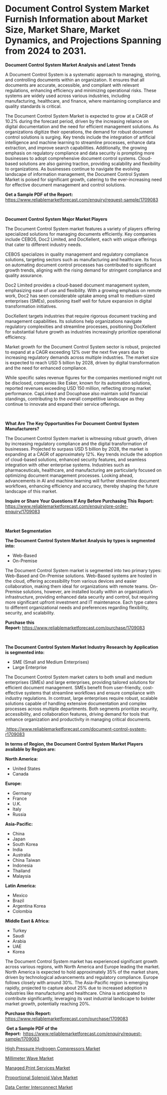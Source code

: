 <p><h1>Document Control System Market Furnish Information about Market Size, Market Share, Market Dynamics, and Projections Spanning from 2024 to 2031.</h1></p><p><strong>Document Control System Market Analysis and Latest Trends</strong></p>
<p><p>A Document Control System is a systematic approach to managing, storing, and controlling documents within an organization. It ensures that all documents are accurate, accessible, and compliant with relevant regulations, enhancing efficiency and minimizing operational risks. These systems are widely used across various industries, including manufacturing, healthcare, and finance, where maintaining compliance and quality standards is critical.</p><p>The Document Control System Market is expected to grow at a CAGR of 10.2% during the forecast period, driven by the increasing reliance on digital documentation and the need for efficient management solutions. As organizations digitize their operations, the demand for robust document control solutions is surging. Key trends include the integration of artificial intelligence and machine learning to streamline processes, enhance data extraction, and improve search capabilities. Additionally, the growing emphasis on regulatory compliance and data security is prompting more businesses to adopt comprehensive document control systems. Cloud-based solutions are also gaining traction, providing scalability and flexibility to organizations. As businesses continue to navigate the evolving landscape of information management, the Document Control System Market is poised for significant growth, catering to the ever-increasing need for effective document management and control solutions.</p></p>
<p><strong>Get a Sample PDF of the Report:&nbsp;</strong> <a href="https://www.reliablemarketforecast.com/enquiry/request-sample/1709083?utm_campaign=1144&utm_medium=2&utm_source=Github&utm_content=ia&utm_term=21102024&utm_id=document-control-system">https://www.reliablemarketforecast.com/enquiry/request-sample/1709083</a></p>
<p>&nbsp;</p>
<p><strong>Document Control System Major Market Players</strong></p>
<p><p>The Document Control System market features a variety of players offering specialized solutions for managing documents efficiently. Key companies include CEBOS, Doc2 Limited, and DocXellent, each with unique offerings that cater to different industry needs.</p><p>CEBOS specializes in quality management and regulatory compliance solutions, targeting sectors such as manufacturing and healthcare. Its focus on automating document control processes has contributed to significant growth trends, aligning with the rising demand for stringent compliance and quality assurance.</p><p>Doc2 Limited provides a cloud-based document management system, emphasizing ease of use and flexibility. With a growing emphasis on remote work, Doc2 has seen considerable uptake among small to medium-sized enterprises (SMEs), positioning itself well for future expansion in digital transformation initiatives.</p><p>DocXellent targets industries that require rigorous document tracking and management capabilities. Its solutions help organizations navigate regulatory complexities and streamline processes, positioning DocXellent for substantial future growth as industries increasingly prioritize operational efficiency.</p><p>Market growth for the Document Control System sector is robust, projected to expand at a CAGR exceeding 12% over the next five years due to increasing regulatory demands across multiple industries. The market size is expected to reach USD 5 billion by 2028, driven by digital transformation and the need for enhanced compliance.</p><p>While specific sales revenue figures for the companies mentioned might not be disclosed, companies like Esker, known for its automation solutions, reported revenues exceeding USD 150 million, reflecting strong market performance. CapLinked and Docuphase also maintain solid financial standings, contributing to the overall competitive landscape as they continue to innovate and expand their service offerings.</p></p>
<p>&nbsp;</p>
<p><strong>What Are The Key Opportunities For Document Control System Manufacturers?</strong></p>
<p><p>The Document Control System market is witnessing robust growth, driven by increasing regulatory compliance and the digital transformation of businesses. Projected to surpass USD 5 billion by 2028, the market is expanding at a CAGR of approximately 12%. Key trends include the adoption of cloud-based solutions, enhanced security features, and seamless integration with other enterprise systems. Industries such as pharmaceuticals, healthcare, and manufacturing are particularly focused on optimizing document management processes. Looking ahead, advancements in AI and machine learning will further streamline document workflows, enhancing efficiency and accuracy, thereby shaping the future landscape of this market.</p></p>
<p><strong>Inquire or Share Your Questions If Any Before Purchasing This Report:</strong> <a href="https://www.reliablemarketforecast.com/enquiry/pre-order-enquiry/1709083?utm_campaign=1144&utm_medium=2&utm_source=Github&utm_content=ia&utm_term=21102024&utm_id=document-control-system">https://www.reliablemarketforecast.com/enquiry/pre-order-enquiry/1709083</a></p>
<p>&nbsp;</p>
<p><strong>Market Segmentation</strong></p>
<p><strong>The Document Control System Market Analysis by types is segmented into:</strong></p>
<p><ul><li>Web-Based</li><li>On-Premise</li></ul></p>
<p><p>The Document Control System market is segmented into two primary types: Web-Based and On-Premise solutions. Web-Based systems are hosted in the cloud, offering accessibility from various devices and easier collaboration, making them ideal for organizations with remote teams. On-Premise solutions, however, are installed locally within an organization’s infrastructure, providing enhanced data security and control, but requiring more significant upfront investment and IT maintenance. Each type caters to different organizational needs and preferences regarding flexibility, security, and scalability.</p></p>
<p><strong>Purchase this Report:&nbsp;</strong><a href="https://www.reliablemarketforecast.com/purchase/1709083?utm_campaign=1144&utm_medium=2&utm_source=Github&utm_content=ia&utm_term=21102024&utm_id=document-control-system">https://www.reliablemarketforecast.com/purchase/1709083</a></p>
<p>&nbsp;</p>
<p><strong>The Document Control System Market Industry Research by Application is segmented into:</strong></p>
<p><ul><li>SME (Small and Medium Enterprises)</li><li>Large Enterprise</li></ul></p>
<p><p>The Document Control System market caters to both small and medium enterprises (SMEs) and large enterprises, providing tailored solutions for efficient document management. SMEs benefit from user-friendly, cost-effective systems that streamline workflows and ensure compliance with industry regulations. In contrast, large enterprises require robust, scalable solutions capable of handling extensive documentation and complex processes across multiple departments. Both segments prioritize security, accessibility, and collaboration features, driving demand for tools that enhance organization and productivity in managing critical documents.</p></p>
<p><a href="https://www.reliablemarketforecast.com/document-control-system-r1709083?utm_campaign=1144&utm_medium=2&utm_source=Github&utm_content=ia&utm_term=21102024&utm_id=document-control-system">&nbsp;https://www.reliablemarketforecast.com/document-control-system-r1709083</a></p>
<p><strong>In terms of Region, the Document Control System Market Players available by Region are:</strong></p>
<p>
    <p> <strong> North America: </strong>
        <ul>
            <li>United States</li>
            <li>Canada</li>
        </ul>
        </p> 
    <p> <strong> Europe: </strong>
        <ul>
            <li>Germany</li>
            <li>France</li>
            <li>U.K.</li>
            <li>Italy</li>
            <li>Russia</li>
        </ul>
        </p> 
    <p> <strong> Asia-Pacific: </strong>
        <ul>
            <li>China</li>
            <li>Japan</li>
            <li>South Korea</li>
            <li>India</li>
            <li>Australia</li>
            <li>China Taiwan</li>
            <li>Indonesia</li>
            <li>Thailand</li>
            <li>Malaysia</li>
        </ul>
        </p> 
    <p> <strong> Latin America: </strong>
        <ul>
            <li>Mexico</li>
            <li>Brazil</li>
            <li>Argentina Korea</li>
            <li>Colombia</li>
        </ul>
        </p> 
    <p> <strong> Middle East & Africa: </strong>
        <ul>
            <li>Turkey</li>
            <li>Saudi</li>
            <li>Arabia</li>
            <li>UAE</li>
            <li>Korea</li>
        </ul>
    </p>
    </p>
<p><p>The Document Control System market has experienced significant growth across various regions, with North America and Europe leading the market. North America is expected to hold approximately 35% of the market share, driven by technological advancements and regulatory compliance. Europe follows closely with around 30%. The Asia-Pacific region is emerging rapidly, projected to capture about 25% due to increased adoption in industries like manufacturing and healthcare. China is anticipated to contribute significantly, leveraging its vast industrial landscape to bolster market growth, potentially reaching 20%.</p></p>
<p><strong>Purchase this Report: </strong><a href="https://www.reliablemarketforecast.com/purchase/1709083?utm_campaign=1144&utm_medium=2&utm_source=Github&utm_content=ia&utm_term=21102024&utm_id=document-control-system">https://www.reliablemarketforecast.com/purchase/1709083</a></p>
<p>&nbsp;<strong>Get a Sample PDF of the Report:&nbsp;&nbsp;</strong><a href="https://www.reliablemarketforecast.com/enquiry/request-sample/1709083?utm_campaign=1144&utm_medium=2&utm_source=Github&utm_content=ia&utm_term=21102024&utm_id=document-control-system">https://www.reliablemarketforecast.com/enquiry/request-sample/1709083</a></p>
<p><strong></strong></p>
<p><p><a href="https://issuu.com/reportprime-2/docs/high-pressure-hydrogen-compressors-_0a939f41008a69?utm_campaign=1144&utm_medium=2&utm_source=Github&utm_content=ia&utm_term=21102024&utm_id=document-control-system">High Pressure Hydrogen Compressors Market</a></p><p><a href="https://www.linkedin.com/pulse/analyzing-global-millimeter-wave-market-growth-prospects-future-lmasc?utm_campaign=1144&utm_medium=2&utm_source=Github&utm_content=ia&utm_term=21102024&utm_id=document-control-system">Millimeter Wave Market</a></p><p><a href="https://www.linkedin.com/pulse/global-managed-print-services-industry-analysis-share-sfkrc?utm_campaign=1144&utm_medium=2&utm_source=Github&utm_content=ia&utm_term=21102024&utm_id=document-control-system">Managed Print Services Market</a></p><p><a href="https://issuu.com/reportprime-2/docs/proportional-solenoid-valve-market-_b551a8c8473d2d?utm_campaign=1144&utm_medium=2&utm_source=Github&utm_content=ia&utm_term=21102024&utm_id=document-control-system">Proportional Solenoid Valve Market</a></p><p><a href="https://www.linkedin.com/pulse/global-data-center-interconnect-market-trends-innovations-yt17c?utm_campaign=1144&utm_medium=2&utm_source=Github&utm_content=ia&utm_term=21102024&utm_id=document-control-system">Data Center Interconnect Market</a></p></p>